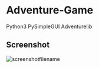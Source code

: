# Adventure-Game
Python3 PySimpleGUI Adventurelib

## Screenshot

![screenshotfilename](screenshotfilename)


